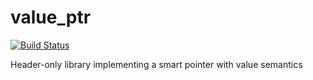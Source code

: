 # value_ptr

[![Build Status](https://travis-ci.com/Baltoli/value_ptr.svg?branch=master)](https://travis-ci.com/Baltoli/value_ptr)

Header-only library implementing a smart pointer with value semantics
